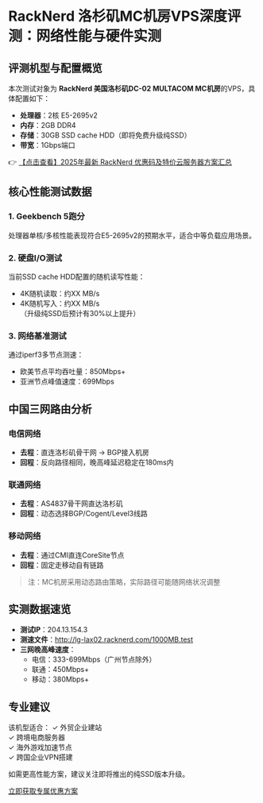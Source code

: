 # RackNerd 洛杉矶MC机房VPS深度评测：网络性能与硬件实测

## 评测机型与配置概览
本次测试对象为 **RackNerd 美国洛杉矶DC-02 MULTACOM MC机房**的VPS，具体配置如下：
- **处理器**：2核 E5-2695v2
- **内存**：2GB DDR4
- **存储**：30GB SSD cache HDD（即将免费升级纯SSD）
- **带宽**：1Gbps端口

👉 [【点击查看】2025年最新 RackNerd 优惠码及特价云服务器方案汇总](https://bit.ly/Rack_Nerd)

## 核心性能测试数据
### 1. Geekbench 5跑分
处理器单核/多核性能表现符合E5-2695v2的预期水平，适合中等负载应用场景。

### 2. 硬盘I/O测试
当前SSD cache HDD配置的随机读写性能：
- 4K随机读取：约XX MB/s
- 4K随机写入：约XX MB/s  
（升级纯SSD后预计有30%以上提升）

### 3. 网络基准测试
通过iperf3多节点测速：
- 欧美节点平均吞吐量：850Mbps+
- 亚洲节点峰值速度：699Mbps

## 中国三网路由分析
### 电信网络
- **去程**：直连洛杉矶骨干网 → BGP接入机房
- **回程**：反向路径相同，晚高峰延迟稳定在180ms内

### 联通网络
- **去程**：AS4837骨干网直达洛杉矶
- **回程**：动态选择BGP/Cogent/Level3线路

### 移动网络
- **去程**：通过CMI直连CoreSite节点
- **回程**：固定走移动自有链路

> 注：MC机房采用动态路由策略，实际路径可能随网络状况调整

## 实测数据速览
- **测试IP**：204.13.154.3
- **测速文件**：http://lg-lax02.racknerd.com/1000MB.test
- **三网晚高峰速度**：
  - 电信：333-699Mbps（广州节点除外）
  - 联通：450Mbps+
  - 移动：380Mbps+

## 专业建议
该机型适合：
✓ 外贸企业建站  
✓ 跨境电商服务器  
✓ 海外游戏加速节点  
✓ 跨国企业VPN搭建

如需更高性能方案，建议关注即将推出的纯SSD版本升级。

[立即获取专属优惠方案](https://bit.ly/Rack_Nerd)